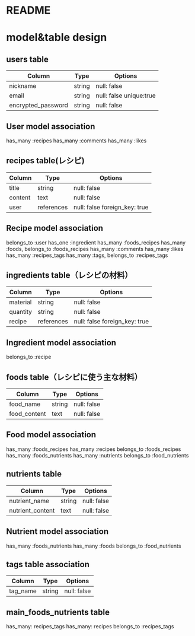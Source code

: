 # README

# model&table design

## users table
| Column             | Type    | Options                 |
| ------------------ | ------- | ----------------------- |
| nickname           | string  | null: false             |
| email              | string  | null: false unique:true |
| encrypted_password | string  | null: false             |

## User model association
has_many :recipes
has_many :comments
has_many :likes

## recipes table(レシピ)
| Column  | Type       | Options                       |
| ------- | ---------- | ----------------------------- |
| title   | string     | null: false                   |
| content | text       | null: false                   |
| user    | references | null: false foreign_key: true |

## Recipe model association
belongs_to :user
has_one :ingredient
has_many :foods_recipes
has_many :foods, belongs_to :foods_recipes
has_many :comments
has_many :likes
has_many :recipes_tags
has_many :tags, belongs_to :recipes_tags

## ingredients table（レシピの材料）
| Column   | Type       | Options                       |
| -------- | ---------- | ----------------------------- |
| material | string     | null: false                   |
| quantity | string     | null: false                   |
| recipe   | references | null: false foreign_key: true |

## Ingredient model association
belongs_to :recipe

## foods table（レシピに使う主な材料）
| Column       | Type   | Options     |
| ------------ | ------ | ----------- |
| food_name    | string | null: false |
| food_content | text   | null: false |

## Food model association
has_many :foods_recipes
has_many :recipes belongs_to :foods_recipes
has_many :foods_nutrients
has_many :nutrients belongs_to :food_nutrients

## nutrients table
| Column           | Type   | Options     |
| ---------------- | ------ | ----------- |
| nutrient_name    | string | null: false |
| nutrient_content | text   | null: false |

## Nutrient model association
has_many :foods_nutrients
has_many :foods belongs_to :food_nutrients

## tags table association
| Column   | Type   | Options     |
| -------- | ------ | ----------- |
| tag_name | string | null: false |

## main_foods_nutrients table
has_many: recipes_tags
has_many: recipes belongs_to :recipes_tags